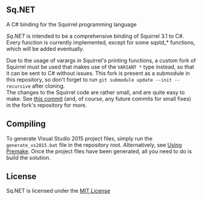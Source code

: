 ## Sq.NET
A C# binding for the Squirrel programming language

*Sq.NET* is intended to be a comprehensive binding of Squirrel 3.1 to C#. Every function is currently implemented, except for some sqstd_\* functions, which will be added eventually.

Due to the usage of varargs in Squirrel's printing functions, a custom fork of Squirrel must be used that makes use of the `VARIANT *` type instead, so that it can be sent to C# without issues. This fork is present as a submodule in this repository, so don't forget to run `git submodule update --init --recursive` after cloning.  
The changes to the Squirrel code are rather small, and are quite easy to make. See [this commit](https://github.com/DaZombieKiller/squirrel/commit/aeb0487fbf59116d94b4c5e5298c940fd790051a) (and, of course, any future commits for small fixes) in the fork's repository for more.

## Compiling
To generate Visual Studio 2015 project files, simply run the `generate_vs2015.bat` file in the repository root. Alternatively, see [Using Premake](https://github.com/premake/premake-core/wiki/Using-Premake). Once the project files have been generated, all you need to do is build the solution.

## License
Sq.NET is licensed under the [MIT License](LICENSE)
